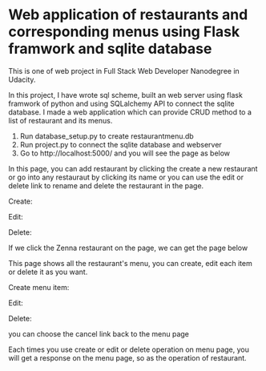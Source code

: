 # Web application of restaurants and corresponding menus using Flask framwork and sqlite database

This is one of web project in Full Stack Web Developer Nanodegree in Udacity.

In this project, I have wrote sql scheme, built an web server using flask framwork of python and using SQLalchemy API to connect the sqlite database. I made a web application which can provide CRUD method to a list of restaurant and its menus.

1. Run database_setup.py to create restaurantmenu.db
2. Run project.py to connect the sqlite database and webserver
3. Go to http://localhost:5000/ and you will see the page as below

<!-- ![image](https://raw.githubusercontent.com/leiyudongyu/images/master/1.jpg) -->

In this page, you can add restaurant by clicking the create a new restaurant or go into any restauraut by clicking its name or you can use the edit or delete link to rename and delete the restaurant in the page.

Create:

<!-- ![image](https://raw.githubusercontent.com/leiyudongyu/images/master/8.jpg) -->

Edit:

<!-- ![image](https://raw.githubusercontent.com/leiyudongyu/images/master/9.jpg) -->

Delete:

<!-- ![image](https://github.com/leiyudongyu/images/blob/master/10.jpg) -->

If we click the Zenna restaurant on the page, we can get the page below

<!-- ![image](https://raw.githubusercontent.com/leiyudongyu/images/master/2.jpg) -->

This page shows all the restaurant's menu, you can create, edit each item or delete it as you want.

Create menu item:

<!-- ![image](https://raw.githubusercontent.com/leiyudongyu/images/master/11.jpg) -->

Edit:

<!-- ![image](https://raw.githubusercontent.com/leiyudongyu/images/master/3.jpg) -->

Delete:

<!-- ![image](https://raw.githubusercontent.com/leiyudongyu/images/master/4.jpg) -->

you can choose the cancel link back to the menu page

Each times you use create or edit or delete operation on menu page, you will get a response on the menu page, so as the operation of restaurant.
<!-- 
![image](https://raw.githubusercontent.com/leiyudongyu/images/master/5.jpg)

![image](https://github.com/leiyudongyu/images/blob/master/6.jpg)

![image](https://github.com/leiyudongyu/images/blob/master/7.jpg) -->


